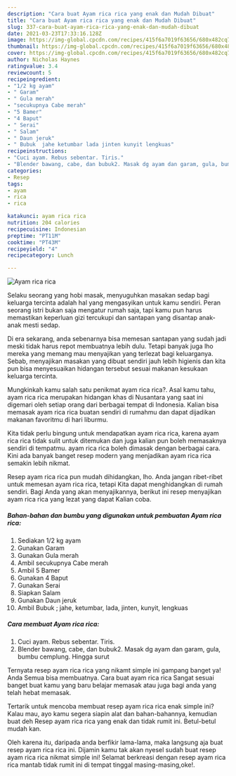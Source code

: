 ```yaml
---
description: "Cara buat Ayam rica rica yang enak dan Mudah Dibuat"
title: "Cara buat Ayam rica rica yang enak dan Mudah Dibuat"
slug: 337-cara-buat-ayam-rica-rica-yang-enak-dan-mudah-dibuat
date: 2021-03-23T17:33:16.128Z
image: https://img-global.cpcdn.com/recipes/415f6a7019f63656/680x482cq70/ayam-rica-rica-foto-resep-utama.jpg
thumbnail: https://img-global.cpcdn.com/recipes/415f6a7019f63656/680x482cq70/ayam-rica-rica-foto-resep-utama.jpg
cover: https://img-global.cpcdn.com/recipes/415f6a7019f63656/680x482cq70/ayam-rica-rica-foto-resep-utama.jpg
author: Nicholas Haynes
ratingvalue: 3.4
reviewcount: 5
recipeingredient:
- "1/2 kg ayam"
- " Garam"
- " Gula merah"
- "secukupnya Cabe merah"
- "5 Bamer"
- "4 Baput"
- " Serai"
- " Salam"
- " Daun jeruk"
- " Bubuk  jahe ketumbar lada jinten kunyit lengkuas"
recipeinstructions:
- "Cuci ayam. Rebus sebentar. Tiris."
- "Blender bawang, cabe, dan bubuk2. Masak dg ayam dan garam, gula, bumbu cemplung. Hingga surut"
categories:
- Resep
tags:
- ayam
- rica
- rica

katakunci: ayam rica rica 
nutrition: 204 calories
recipecuisine: Indonesian
preptime: "PT11M"
cooktime: "PT43M"
recipeyield: "4"
recipecategory: Lunch

---
```



![Ayam rica rica](https://img-global.cpcdn.com/recipes/415f6a7019f63656/680x482cq70/ayam-rica-rica-foto-resep-utama.jpg)

Selaku seorang yang hobi masak, menyuguhkan masakan sedap bagi keluarga tercinta adalah hal yang mengasyikan untuk kamu sendiri. Peran seorang istri bukan saja mengatur rumah saja, tapi kamu pun harus memastikan keperluan gizi tercukupi dan santapan yang disantap anak-anak mesti sedap.

Di era  sekarang, anda sebenarnya bisa memesan santapan yang sudah jadi meski tidak harus repot membuatnya lebih dulu. Tetapi banyak juga lho mereka yang memang mau menyajikan yang terlezat bagi keluarganya. Sebab, menyajikan masakan yang dibuat sendiri jauh lebih higienis dan kita pun bisa menyesuaikan hidangan tersebut sesuai makanan kesukaan keluarga tercinta. 



Mungkinkah kamu salah satu penikmat ayam rica rica?. Asal kamu tahu, ayam rica rica merupakan hidangan khas di Nusantara yang saat ini digemari oleh setiap orang dari berbagai tempat di Indonesia. Kalian bisa memasak ayam rica rica buatan sendiri di rumahmu dan dapat dijadikan makanan favoritmu di hari liburmu.

Kita tidak perlu bingung untuk mendapatkan ayam rica rica, karena ayam rica rica tidak sulit untuk ditemukan dan juga kalian pun boleh memasaknya sendiri di tempatmu. ayam rica rica boleh dimasak dengan berbagai cara. Kini ada banyak banget resep modern yang menjadikan ayam rica rica semakin lebih nikmat.

Resep ayam rica rica pun mudah dihidangkan, lho. Anda jangan ribet-ribet untuk memesan ayam rica rica, tetapi Kita dapat menghidangkan di rumah sendiri. Bagi Anda yang akan menyajikannya, berikut ini resep menyajikan ayam rica rica yang lezat yang dapat Kalian coba.

<!--inarticleads1-->

##### Bahan-bahan dan bumbu yang digunakan untuk pembuatan Ayam rica rica:

1. Sediakan 1/2 kg ayam
1. Gunakan  Garam
1. Gunakan  Gula merah
1. Ambil secukupnya Cabe merah
1. Ambil 5 Bamer
1. Gunakan 4 Baput
1. Gunakan  Serai
1. Siapkan  Salam
1. Gunakan  Daun jeruk
1. Ambil  Bubuk ; jahe, ketumbar, lada, jinten, kunyit, lengkuas




<!--inarticleads2-->

##### Cara membuat Ayam rica rica:

1. Cuci ayam. Rebus sebentar. Tiris.
1. Blender bawang, cabe, dan bubuk2. Masak dg ayam dan garam, gula, bumbu cemplung. Hingga surut




Ternyata resep ayam rica rica yang nikamt simple ini gampang banget ya! Anda Semua bisa membuatnya. Cara buat ayam rica rica Sangat sesuai banget buat kamu yang baru belajar memasak atau juga bagi anda yang telah hebat memasak.

Tertarik untuk mencoba membuat resep ayam rica rica enak simple ini? Kalau mau, ayo kamu segera siapin alat dan bahan-bahannya, kemudian buat deh Resep ayam rica rica yang enak dan tidak rumit ini. Betul-betul mudah kan. 

Oleh karena itu, daripada anda berfikir lama-lama, maka langsung aja buat resep ayam rica rica ini. Dijamin kamu tak akan nyesel sudah buat resep ayam rica rica nikmat simple ini! Selamat berkreasi dengan resep ayam rica rica mantab tidak rumit ini di tempat tinggal masing-masing,oke!.

